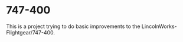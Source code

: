 # 747-400
This is a project trying to do basic improvements to the LincolnWorks-Flightgear/747-400.
